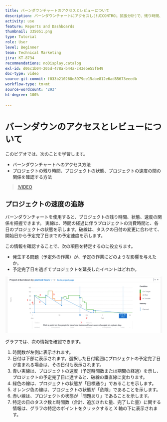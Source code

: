 ```yaml
---
title: バーンダウンチャートのアクセスとレビューについて
description: バーンダウンチャートにアクセスし[!UICONTROL 拡張分析]で、残り時間、プロジェクトの状態、プロジェクトの速度の関係を確認する方法について説明します。
activity: use
feature: Reports and Dashboards
thumbnail: 335051.png
type: Tutorial
role: User
level: Beginner
team: Technical Marketing
jira: KT-8734
recommendations: noDisplay,catalog
exl-id: d06c1b04-205d-478a-b44a-c43ebe55f649
doc-type: video
source-git-commit: f033b210268e8979ee15abe812e6ad85673eeedb
workflow-type: tm+mt
source-wordcount: '293'
ht-degree: 100%

---
```


# バーンダウンのアクセスとレビューについて

このビデオでは、次のことを学習します。

* バーンダウンチャートへのアクセス方法
* プロジェクトの残り時間、プロジェクトの状態、プロジェクトの速度の間の関係を確認する方法

>[!VIDEO](https://video.tv.adobe.com/v/335051/?quality=12&learn=on)

## プロジェクトの速度の追跡

バーンダウンチャートを使用すると、プロジェクトの残り時間、状態、速度の関係を把握できます。 実線は、時間の経過に伴うプロジェクトの消費時間と、各日のプロジェクトの状態を示します。破線は、タスクの日付の変更に合わせて、開始日から予定完了日までの予定速度を示します。

この情報を確認することで、次の項目を特定するのに役立ちます。

* 発生する問題（予定外の作業）が、予定の作業にどのような影響を与えたか。
* 予定完了日を過ぎてプロジェクトを延長したイベントはどれか。

![下の箇条書きで説明されていエリアに番号が付いたバーンダウンチャートを示す画像](assets/section-2-9.png)

グラフでは、次の情報を確認できます。

1. 時間数が左側に表示されます。
1. 日付は下部に表示されます。選択した日付範囲にプロジェクトの予定完了日が含まれる場合は、その日付も表示されます。
1. 青い実線は、プロジェクトの速度（予定時間数または期間の経過）を示し、プロジェクトの予定完了日に達すると、破線の垂直線に変わります。
1. 緑色の線は、プロジェクトの状態が「目標通り」であることを示します。
1. オレンジ色の線は、プロジェクトの状態が「危険」であることを示します。
1. 赤い線は、プロジェクトの状態が「問題あり」であることを示します。
1. 特定の日のタスク数と時間数（合計、追加された量、完了した量）に関する情報は、グラフの特定のポイントをクリックすると X 軸の下に表示されます。
